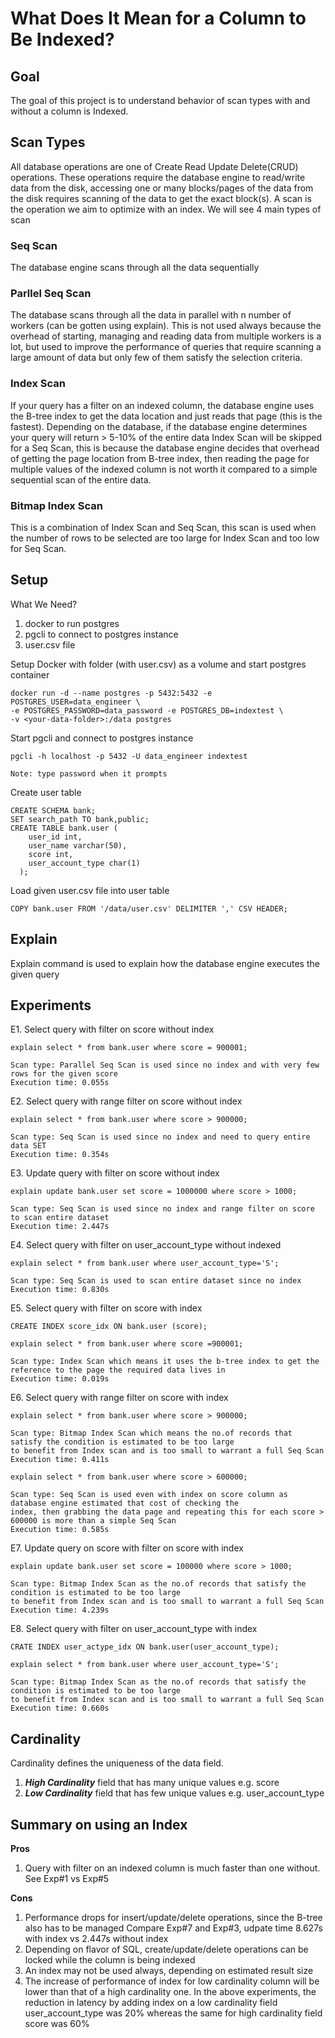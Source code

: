 # What Does It Mean for a Column to Be Indexed?

## Goal
The goal of this project is to understand behavior of scan types with and without a column is Indexed.

## Scan Types
All database operations are one of Create Read Update Delete(CRUD) operations. These operations require the database engine to read/write data from the disk, accessing one or many blocks/pages of the data from the disk requires scanning of the data to get the exact block(s). A scan is the operation we aim to optimize with an index. We will see 4 main types of scan

### Seq Scan
The database engine scans through all the data sequentially

### Parllel Seq Scan
The database scans through all the data in parallel with n number of workers (can be gotten using explain). This is not used always because the overhead of starting, managing and reading data from multiple workers is a lot, but used to improve the performance of queries that require scanning a large amount of data but only few of them satisfy the selection criteria.

### Index Scan
If your query has a filter on an indexed column, the database engine uses the B-tree index to get the data location and just reads that page (this is the fastest). Depending on the database, if the database engine determines your query will return > 5-10% of the entire data Index Scan will be skipped for a Seq Scan, this is because the database engine decides that overhead of getting the page location from B-tree index, then reading the page for multiple values of the indexed column is not worth it compared to a simple sequential scan of the entire data.

### Bitmap Index Scan
This is a combination of Index Scan and Seq Scan, this scan is used when the number of rows to be selected are too large for Index Scan and too low for Seq Scan.

## Setup
What We Need?
  1. docker to run postgres
  2. pgcli to connect to postgres instance
  3. user.csv file

Setup Docker with folder (with user.csv) as a volume and start postgres container

    docker run -d --name postgres -p 5432:5432 -e POSTGRES_USER=data_engineer \
    -e POSTGRES_PASSWORD=data_password -e POSTGRES_DB=indextest \
    -v <your-data-folder>:/data postgres

Start pgcli and connect to postgres instance

    pgcli -h localhost -p 5432 -U data_engineer indextest

    Note: type password when it prompts

Create user table

    CREATE SCHEMA bank;
    SET search_path TO bank,public;
    CREATE TABLE bank.user (
        user_id int,
        user_name varchar(50),
        score int,
        user_account_type char(1)
      );

Load given user.csv file into user table

    COPY bank.user FROM '/data/user.csv' DELIMITER ',' CSV HEADER;

## Explain
Explain command is used to explain how the database engine executes the given query


## Experiments
E1. Select query with filter on score without index

    explain select * from bank.user where score = 900001;

    Scan type: Parallel Seq Scan is used since no index and with very few rows for the given score
    Execution time: 0.055s


E2. Select query with range filter on score without index

    explain select * from bank.user where score > 900000;

    Scan type: Seq Scan is used since no index and need to query entire data SET
    Execution time: 0.354s


E3. Update query with filter on score without index

    explain update bank.user set score = 1000000 where score > 1000;

    Scan type: Seq Scan is used since no index and range filter on score to scan entire dataset
    Execution time: 2.447s


E4. Select query with filter on user_account_type without indexed

    explain select * from bank.user where user_account_type='S';

    Scan type: Seq Scan is used to scan entire dataset since no index
    Execution time: 0.830s


E5. Select query with filter on score with index

    CREATE INDEX score_idx ON bank.user (score);

    explain select * from bank.user where score =900001;

    Scan type: Index Scan which means it uses the b-tree index to get the reference to the page the required data lives in
    Execution time: 0.019s


E6. Select query with range filter on score with index

    explain select * from bank.user where score > 900000;

    Scan type: Bitmap Index Scan which means the no.of records that satisfy the condition is estimated to be too large
    to benefit from Index scan and is too small to warrant a full Seq Scan
    Execution time: 0.411s

    explain select * from bank.user where score > 600000;

    Scan type: Seq Scan is used even with index on score column as database engine estimated that cost of checking the
    index, then grabbing the data page and repeating this for each score > 600000 is more than a simple Seq Scan
    Execution time: 0.585s


E7. Update query on score with filter on score with index

    explain update bank.user set score = 100000 where score > 1000;

    Scan type: Bitmap Index Scan as the no.of records that satisfy the condition is estimated to be too large
    to benefit from Index scan and is too small to warrant a full Seq Scan
    Execution time: 4.239s


E8. Select query with filter on user_account_type with index

    CRATE INDEX user_actype_idx ON bank.user(user_account_type);

    explain select * from bank.user where user_account_type='S';

    Scan type: Bitmap Index Scan as the no.of records that satisfy the condition is estimated to be too large
    to benefit from Index scan and is too small to warrant a full Seq Scan
    Execution time: 0.660s


## Cardinality

Cardinality defines the uniqueness of the data field.
  1. ***High Cardinality*** field that has many unique values e.g. score
  2. ***Low Cardinality*** field that has few unique values e.g. user_account_type


## Summary on using an Index

**Pros**
  1. Query with filter on an indexed column is much faster than one without. See Exp#1 vs Exp#5

**Cons**
  1. Performance drops for insert/update/delete operations, since the B-tree also has to be managed
     Compare Exp#7 and Exp#3, udpate time 8.627s with index vs 2.447s without index
  2. Depending on flavor of SQL, create/update/delete operations can be locked while the column is being indexed
  3. An index may not be used always, depending on estimated result size
  4. The increase of performance of index for low cardinality column will be lower than that of a high cardinality one.
     In the above experiments, the reduction in latency by adding index on a low cardinality field user_account_type
     was 20% whereas the same for high cardinality field score was 60%
